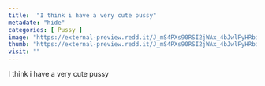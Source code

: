 ```yaml
---
title:  "I think i have a very cute pussy"
metadate: "hide"
categories: [ Pussy ]
image: "https://external-preview.redd.it/J_mS4PXs90RSI2jWAx_4bJwlFyHRbitDC3oWe7-LtGE.jpg?auto=webp&s=384f4252231f279f87bc3d6d41a9a3dd40867c97"
thumb: "https://external-preview.redd.it/J_mS4PXs90RSI2jWAx_4bJwlFyHRbitDC3oWe7-LtGE.jpg?width=1080&crop=smart&auto=webp&s=238c93f752269c9ceb202e343a48a22717da71de"
visit: ""
---
```

I think i have a very cute pussy
